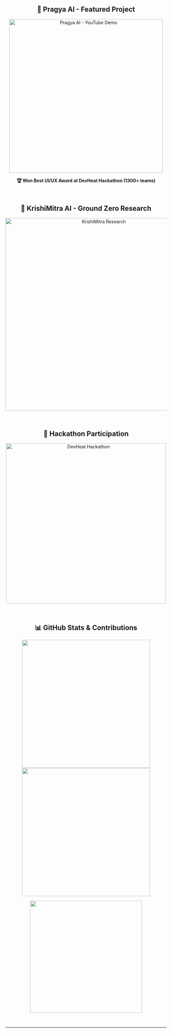 <!-- 🌟 Paresh Patil's Achievements and Stats 🌟 -->

<h2 align="center">🚀 Pragya AI - Featured Project</h2>
<p align="center">
  <a href="https://youtu.be/dkhuH0089b4?si=RQxpS0cXVC44ZXYl" target="_blank">
    <img src="https://i.ytimg.com/vi/dkhuH0089b4/hqdefault.jpg?sqp=-oaymwEnCNACELwBSFryq4qpAxkIARUAAIhCGAHYAQHiAQoIGBACGAY4AUAB&rs=AOn4CLBGD-adepFcFcE_Q1hbC4bYJWJnDw" alt="Pragya AI - YouTube Demo" width="480" />
  </a>
</p>
<p align="center"><b>🏆 Won Best UI/UX Award at DevHeat Hackathon (1300+ teams)</b></p>

<br/>

<h2 align="center">🧠 KrishiMitra AI - Ground Zero Research</h2>
<p align="center">
  <img src="https://82pareshpatil.github.io/Paresh-Patil/images/interview%203.png" width="600" alt="KrishiMitra Research" />
</p>

<br/>

<h2 align="center">🏅 Hackathon Participation</h2>
<p align="center">
  <img src="https://media.licdn.com/dms/image/v2/D4D22AQFtNl1VnKUWqA/feedshare-shrink_800/B4DZZyX9joHIAk-/0/1745675607654?e=1753920000&v=beta&t=g1osdtIUj2W8YAZTC8eQL0Mm2naKEHQMGzX8zy8bMkM" width="500" alt="DevHeat Hackathon" />
</p>

<br/>

<h2 align="center">📊 GitHub Stats & Contributions</h2>
<p align="center">
  <img src="https://streak-stats.demolab.com/?user=82PareshPatil&theme=react&border_radius=10" width="400" />
  <img src="https://github-readme-stats.vercel.app/api?username=82PareshPatil&show_icons=true&theme=react&rank_icon=github&border_radius=10" width="400" />
</p>

<p align="center">
  <img src="https://github-readme-stats.vercel.app/api/top-langs/?username=82PareshPatil&layout=compact&theme=react&border_radius=10&langs_count=8" width="350" />
</p>

<br/>





---

<!-- End Showcase Section -->
